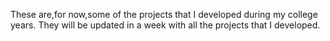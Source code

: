 
These are,for now,some of the projects that I developed during my college years. They will be updated in a week with all the projects that I developed.
